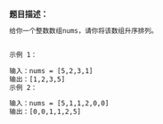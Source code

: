 **题目描述：**

```txt
给你一个整数数组nums，请你将该数组升序排列。


示例 1：

输入：nums = [5,2,3,1]
输出：[1,2,3,5]
示例 2：

输入：nums = [5,1,1,2,0,0]
输出：[0,0,1,1,2,5]



```
